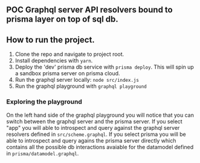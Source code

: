 ## POC Graphql server API resolvers bound to prisma layer on top of sql db.

## How to run the project.
1. Clone the repo and navigate to project root.
2. Install dependencies with ```yarn```.
3. Deploy the 'dev' prisma db service with ```prisma deploy```. This will spin up a sandbox prisma server on prisma cloud.
4. Run the graphql server locally: ```node src/index.js```
5. Run the graphql playground with ```graphql playground```

### Exploring the playground
On the left hand side of the graphql playground you will notice that you can switch between the graphql server and the prisma server.
If you select "app" you will able to introspect and query against the graphql server resolvers defined in `src/scheme.graphql`.
If you select prisma you will be able to introspect and query agains the prisma server directly which contains all the possible db interactions avaiable for the datamodel defined in `prisma/datamodel.graphql`.